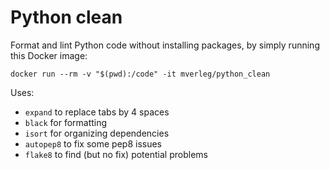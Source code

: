 
# Python clean

Format and lint Python code without installing packages, by simply running this Docker image:

    docker run --rm -v "$(pwd):/code" -it mverleg/python_clean 

Uses:

* `expand` to replace tabs by 4 spaces
* `black` for formatting
* `isort` for organizing dependencies
* `autopep8` to fix some pep8 issues
* `flake8` to find (but no fix) potential problems

